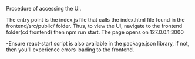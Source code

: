 Procedure of accessing the UI.

The entry point is the index.js file that calls the index.html file found in the frontend/src/public/ folder. Thus, to view the UI, navigate to the frontend
folder(cd frontend) then npm run start. The page opens on 127.0.0.1:3000

-Ensure react-start script is also available in the package.json library, if not, then you'll experience errors loading to the frontend.

